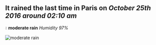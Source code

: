 ## It rained the last time in Paris on *October 25th 2016 around 02:10 am*
💧  **moderate rain** *Humidity 97%*

![moderate rain](http://openweathermap.org/img/w/10n.png)
